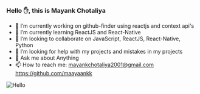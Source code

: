 ### Hello ✋, this is Mayank Chotaliya

- 🔭 I’m currently working on github-finder using reactjs and context api's 
- 🌱 I’m currently learning ReactJS and React-Native
- 👯 I’m looking to collaborate on JavaScript, ReactJS, React-Native, Python
- 🤔 I’m looking for help with my projects and mistakes in my projects
- 💬 Ask me about Anything
- 📫 How to reach me: mayankchotaliya2001@gmail.com  https://github.com/maayaankk  



 ![Hello](https://camo.githubusercontent.com/992babdffd8c74a1502de375fbdf7e4d54773242/68747470733a2f2f6d656469612e67697068792e636f6d2f6d656469612f53576f536b4e36447854737a71494b4571762f67697068792e676966)
 
 

<!--
**maayaankk/maayaankk** is a ✨ _special_ ✨ repository because its `README.md` (this file) appears on your GitHub profile.

Here are some ideas to get you started:



-->
